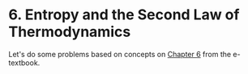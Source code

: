 # 6. Entropy and the Second Law of Thermodynamics

Let's do some problems based on concepts on [Chapter 6](https://pressbooks.bccampus.ca/thermo1/chapter/6-0-chapter-introduction-and-learning-objectives/) from the e-textbook.
